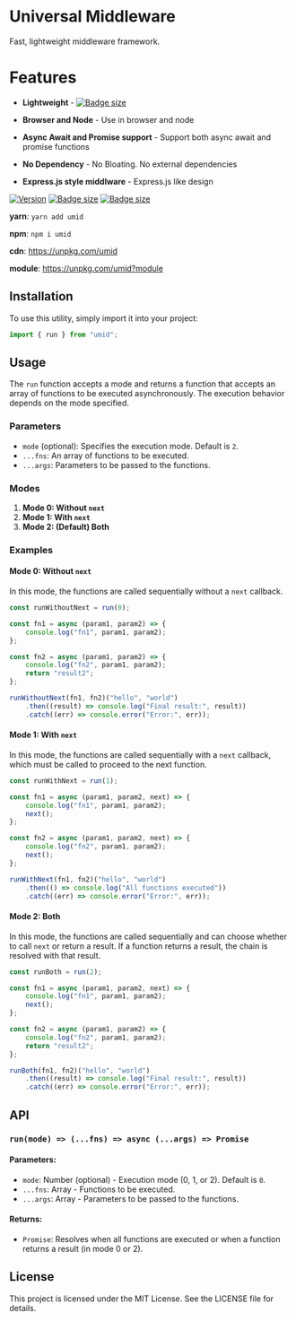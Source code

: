 # Universal Middleware

Fast, lightweight middleware framework.

# Features

-   **Lightweight** - [![Badge size](https://deno.bundlejs.com/badge?q=umid&treeshake=[*]&config={"compression":"brotli"})](https://unpkg.com/umid)

-   **Browser and Node** - Use in browser and node
-   **Async Await and Promise support** - Support both async await and promise functions
-   **No Dependency** - No Bloating. No external dependencies
-   **Express.js style middlware** - Express.js like design

[![Version](https://img.shields.io/npm/v/umid.svg?color=success&style=flat-square)](https://www.npmjs.com/package/umid) [![Badge size](https://deno.bundlejs.com/badge?q=umid&treeshake=[*]&config={"compression":"brotli"})](https://unpkg.com/umid) [![Badge size](https://deno.bundlejs.com/badge?q=umid&treeshake=[*]&config={"compression":"gzip"})](https://unpkg.com/umid)

**yarn**: `yarn add umid`

**npm**: `npm i umid`

**cdn**: https://unpkg.com/umid

**module**: https://unpkg.com/umid?module

## Installation

To use this utility, simply import it into your project:

```javascript
import { run } from "umid";
```

## Usage

The `run` function accepts a mode and returns a function that accepts an array of functions to be executed asynchronously. The execution behavior depends on the mode specified.

### Parameters

-   `mode` (optional): Specifies the execution mode. Default is `2`.
-   `...fns`: An array of functions to be executed.
-   `...args`: Parameters to be passed to the functions.

### Modes

1. **Mode 0: Without `next`**
2. **Mode 1: With `next`**
3. **Mode 2: (Default) Both**

### Examples

#### Mode 0: Without `next`

In this mode, the functions are called sequentially without a `next` callback.

```javascript
const runWithoutNext = run(0);

const fn1 = async (param1, param2) => {
	console.log("fn1", param1, param2);
};

const fn2 = async (param1, param2) => {
	console.log("fn2", param1, param2);
	return "result2";
};

runWithoutNext(fn1, fn2)("hello", "world")
	.then((result) => console.log("Final result:", result))
	.catch((err) => console.error("Error:", err));
```

#### Mode 1: With `next`

In this mode, the functions are called sequentially with a `next` callback, which must be called to proceed to the next function.

```javascript
const runWithNext = run(1);

const fn1 = async (param1, param2, next) => {
	console.log("fn1", param1, param2);
	next();
};

const fn2 = async (param1, param2, next) => {
	console.log("fn2", param1, param2);
	next();
};

runWithNext(fn1, fn2)("hello", "world")
	.then(() => console.log("All functions executed"))
	.catch((err) => console.error("Error:", err));
```

#### Mode 2: Both

In this mode, the functions are called sequentially and can choose whether to call `next` or return a result. If a function returns a result, the chain is resolved with that result.

```javascript
const runBoth = run(2);

const fn1 = async (param1, param2, next) => {
	console.log("fn1", param1, param2);
	next();
};

const fn2 = async (param1, param2) => {
	console.log("fn2", param1, param2);
	return "result2";
};

runBoth(fn1, fn2)("hello", "world")
	.then((result) => console.log("Final result:", result))
	.catch((err) => console.error("Error:", err));
```

## API

### `run(mode) => (...fns) => async (...args) => Promise`

#### Parameters:

-   `mode`: Number (optional) - Execution mode (0, 1, or 2). Default is `0`.
-   `...fns`: Array - Functions to be executed.
-   `...args`: Array - Parameters to be passed to the functions.

#### Returns:

-   `Promise`: Resolves when all functions are executed or when a function returns a result (in mode 0 or 2).

## License

This project is licensed under the MIT License. See the LICENSE file for details.
